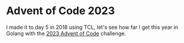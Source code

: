 # Advent of Code 2023

I made it to day 5 in 2018 using TCL, let's see how far I get this year in Golang with the [2023 Advent of Code](https://adventofcode.com/2023) challenge.